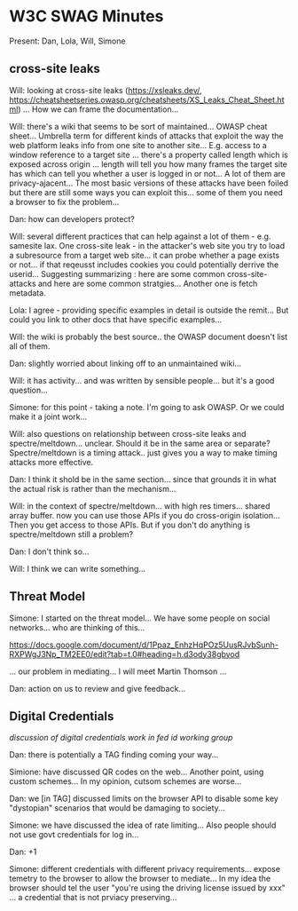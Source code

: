 # W3C SWAG Minutes

Present: Dan, Lola, Will, Simone

## cross-site leaks

Will: looking at cross-site leaks (https://xsleaks.dev/, https://cheatsheetseries.owasp.org/cheatsheets/XS_Leaks_Cheat_Sheet.html) ...  How we can frame the documentation...

Will: there's a wiki that seems to be sort of maintained... OWASP cheat sheet... Umbrella term for different kinds of attacks that exploit the way the web platform leaks info from one site to another site... E.g. access to a window reference to a target site ... there's a property called length which is exposed across origin ... length will tell you how many frames the target site has which can tell you whether a user is logged in or not... A lot of them are privacy-ajacent... The most basic versions of these attacks have been foiled but there are still some ways you can exploit this... some of them you need a browser to fix the problem...

Dan: how can developers protect?

Will: several different practices that can help against a lot of them - e.g. samesite lax. One cross-site leak - in the attacker's web site you try to load a subresource from a target web site... it can probe whether a page exists or not... if that reqeusst includes cookies you could potentially derrive the userid...  Suggesting summarizing : here are some common cross-site-attacks and here are some common stratgies... Another one is fetch metadata. 

Lola: I agree - providing specific examples in detail is outside the remit... But could you link to other docs that have specific examples... 

Will: the wiki is probably the best source.. the OWASP document doesn't list all of them.

Dan: slightly worried about linking off to an unmaintained wiki...

Will: it has activity... and was written by sensible people... but it's a good question...

Simone: for this point - taking a note. I'm going to ask OWASP.  Or we could make it a joint work...

Will: also questions on relationship between cross-site leaks and spectre/meltdown... unclear. Should it be in the same area or separate? Spectre/meltdown is a timing attack.. just gives you a way to make timing attacks more effective. 

Dan: I think it shold be in the same section... since that grounds it in what the actual risk is rather than the mechanism...

Will: in the context of spectre/meltdown... with high res timers... shared array buffer. now you can use those APIs if you do cross-origin isolation... Then you get access to those APIs. But if you don't do anything is spectre/meltdown still a problem?

Dan: I don't think so...

Will: I think we can write something... 

## Threat Model

Simone: I started on the threat model... We have some people on social networks... who are thinking of this... 

https://docs.google.com/document/d/1Ppaz_EnhzHqPOz5UusRJvbSunh-RXPWgJ3Np_TM2EE0/edit?tab=t.0#heading=h.d3ody38gbyod

... our problem in mediating... I will meet Martin Thomson ... 

Dan: action on us to review and give feedback...

## Digital Credentials

*discussion of digital credentials work in fed id working group*

Dan: there is potentially a TAG finding coming your way...

Simione: have discussed QR codes on the web... Another point, using custom schemes...  In my opinion, cutsom schemes are worse... 

Dan: we [in TAG] discussed limits on the browser API to disable some key "dystopian" scenarios that would be damaging to society...

Simone: we have discussed the idea of rate limiting... Also people should not use govt credentials for log in...  

Dan: +1

Simone: different credentials with different privacy requirements... expose temetry to the browser to allow the browser to mediate... In my idea the browser should tel the user "you're using the driving license issued by xxx" ... a credential that is not prviacy preserving...



